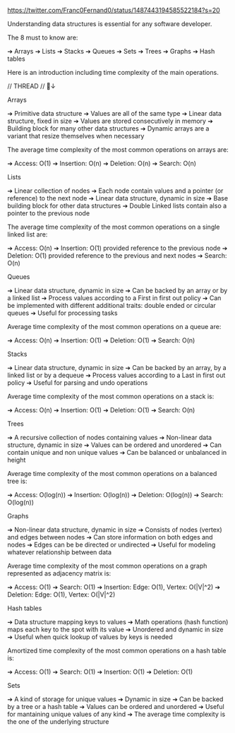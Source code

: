 https://twitter.com/Franc0Fernand0/status/1487443194585522184?s=20

Understanding data structures is essential for any software developer.

The 8 must to know are:

➔ Arrays
➔ Lists
➔ Stacks
➔ Queues
➔ Sets
➔ Trees
➔ Graphs
➔ Hash tables

Here is an introduction including time complexity of the main operations.

// THREAD // 🧵↓

Arrays

➔ Primitive data structure
➔ Values are all of the same type
➔ Linear data structure, fixed in size
➔ Values are stored consecutively in memory
➔ Building block for many other data structures
➔ Dynamic arrays are a variant that resize themselves when necessary

The average time complexity of the most common operations on arrays are:

➔ Access: O(1)
➔ Insertion: O(n)
➔ Deletion: O(n)
➔ Search: O(n)

Lists

➔ Linear collection of nodes
➔ Each node contain values and a pointer (or reference) to the next node
➔ Linear data structure, dynamic in size
➔ Base building block for other data structures
➔ Double Linked lists contain also a pointer to the previous node

The average time complexity of the most common operations on a single linked list are:

➔ Access: O(n)
➔ Insertion: O(1) provided reference to the previous node
➔ Deletion: O(1) provided reference to the previous and next nodes
➔ Search: O(n)

Queues

➔ Linear data structure, dynamic in size
➔ Can be backed by an array or by a linked list
➔ Process values according to a First in first out policy
➔ Can be implemented with different additional traits: double ended or circular queues
➔ Useful for processing tasks

Average time complexity of the most common operations on a queue are:

➔ Access: O(n)
➔ Insertion: O(1)
➔ Deletion: O(1)
➔ Search: O(n)

Stacks

➔ Linear data structure, dynamic in size
➔ Can be backed by an array, by a linked list or by a dequeue
➔ Process values according to a Last in first out policy
➔ Useful for parsing and undo operations

Average time complexity of the most common operations on a stack is:

➔ Access: O(n)
➔ Insertion: O(1)
➔ Deletion: O(1)
➔ Search: O(n)

Trees

➔ A recursive collection of nodes containing values
➔ Non-linear data structure, dynamic in size
➔ Values can be ordered and unordered
➔ Can contain unique and non unique values
➔ Can be balanced or unbalanced in height

Average time complexity of the most common operations on a balanced tree is:

➔ Access: O(log(n))
➔ Insertion: O(log(n))
➔ Deletion: O(log(n))
➔ Search: O(log(n))

Graphs

➔ Non-linear data structure, dynamic in size
➔ Consists of nodes (vertex) and edges between nodes
➔ Can store information on both edges and nodes
➔ Edges can be be directed or undirected
➔ Useful for modeling whatever relationship between data

Average time complexity of the most common operations on a graph represented as adjacency matrix is:

➔ Access: O(1)
➔ Search: O(1)
➔ Insertion: Edge: O(1), Vertex: O(|V|^2)
➔ Deletion: Edge: O(1), Vertex: O(|V|^2)

Hash tables

➔ Data structure mapping keys to values
➔ Math operations (hash function) maps each key to the spot with its value
➔ Unordered and dynamic in size
➔ Useful when quick lookup of values by keys is needed

Amortized time complexity of the most common operations on a hash table is:

➔ Access: O(1)
➔ Search: O(1)
➔ Insertion: O(1)
➔ Deletion: O(1)

Sets

➔ A kind of storage for unique values
➔ Dynamic in size
➔ Can be backed by a tree or a hash table
➔ Values can be ordered and unordered
➔ Useful for mantaining unique values of any kind
➔ The average time complexity is the one of the underlying structure
